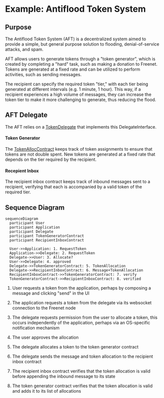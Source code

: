 # Example: Antiflood Token System

## Purpose

The Antiflood Token System (AFT) is a decentralized system aimed to provide a
simple, but general purpose solution to flooding, denial-of-service attacks,
and spam. 

AFT allows users to generate tokens through a "token generator", which is
created by completing a "hard" task, such as making a donation to Freenet.
Tokens are generated at a fixed rate and can be utilized to perform activities,
such as sending messages.

The recipient can specify the required token "tier," with each tier being
generated at different intervals (e.g. 1 minute, 1 hour). This way, if a
recipient experiences a high volume of messages, they can increase the token
tier to make it more challenging to generate, thus reducing the flood.

## AFT Delegate

The AFT relies on a
[TokenDelegate](https://github.com/freenet/locutus/blob/f1c8075e173f171c17ffa8d08803b2c9aea4ddf3/modules/antiflood-tokens/components/token-generator/src/lib.rs#L17)
that implements this DelegateInterface.

#### Token Generator

The
[TokenAllocContract](https://github.com/freenet/locutus/blob/f1c8075e173f171c17ffa8d08803b2c9aea4ddf3/modules/antiflood-tokens/contracts/token-allocation-record/src/lib.rs#L10)
keeps track of token assignments to ensure that tokens are not double spent.
New tokens are generated at a fixed rate that depends on the tier required by
the recipient.

#### Recepient Inbox

The recipient inbox contract keeps track of inbound messages sent to a
recipient, verifying that each is accompanied by a valid token of the required
tier.

## Sequence Diagram

```mermaid
sequenceDiagram
  participant User
  participant Application
  participant Delegate
  participant TokenGeneratorContract
  participant RecipientInboxContract

  User->>Application: 1. RequestToken
  Application->>Delegate: 2. RequestToken
  Delegate->>User: 3. Allocate?
  User->>Delegate: 4. approved
  Delegate->>TokenGeneratorContract: 5. TokenAllocation
  Delegate->>RecipientInboxContract: 6. Message+TokenAllocation
  RecipientInboxContract->>TokenGeneratorContract: 7. verify
  TokenGeneratorContract->>RecipientInboxContract: 8. verified
```

1. User requests a token from the application, perhaps by composing a message
   and clicking "send" in the UI

2. The application requests a token from the delegate via its websocket
   connection to the Freenet node

3. The delegate requests permission from the user to allocate a token, this
   occurs independently of the application, perhaps via an OS-specific
   notification mechanism

4. The user approves the allocation

5. The delegate allocates a token to the token generator contract

6. The delegate sends the message and token allocation to the recipient inbox
   contract

7. The recipient inbox contract verifies that the token allocation is valid
   before appending the inbound message to its state

8. The token generator contract verifies that the token allocation is valid and
   adds it to its list of allocations
